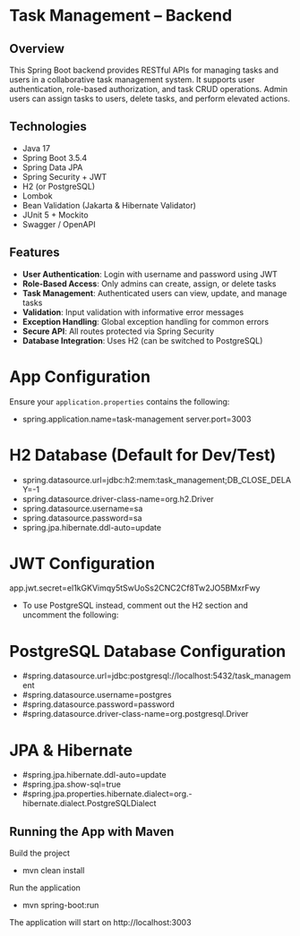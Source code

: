 # Task Management – Backend

## Overview

This Spring Boot backend provides RESTful APIs for managing tasks and users in a collaborative task management system. It supports user authentication, role-based authorization, and task CRUD operations. Admin users can assign tasks to users, delete tasks, and perform elevated actions.

## Technologies

- Java 17
- Spring Boot 3.5.4
- Spring Data JPA
- Spring Security + JWT
- H2 (or PostgreSQL)
- Lombok
- Bean Validation (Jakarta & Hibernate Validator)
- JUnit 5 + Mockito
- Swagger / OpenAPI

## Features

- **User Authentication**: Login with username and password using JWT  
- **Role-Based Access**: Only admins can create, assign, or delete tasks  
- **Task Management**: Authenticated users can view, update, and manage tasks  
- **Validation**: Input validation with informative error messages  
- **Exception Handling**: Global exception handling for common errors  
- **Secure API**: All routes protected via Spring Security  
- **Database Integration**: Uses H2 (can be switched to PostgreSQL)

# App Configuration

Ensure your `application.properties` contains the following:

- spring.application.name=task-management
server.port=3003

# H2 Database (Default for Dev/Test)
- spring.datasource.url=jdbc:h2:mem:task_management;DB_CLOSE_DELAY=-1
- spring.datasource.driver-class-name=org.h2.Driver
- spring.datasource.username=sa
- spring.datasource.password=sa
- spring.jpa.hibernate.ddl-auto=update

# JWT Configuration
app.jwt.secret=el1kGKVimqy5tSwUoSs2CNC2Cf8Tw2JO5BMxrFwy

- To use PostgreSQL instead, comment out the H2 section and uncomment the following:

# PostgreSQL Database Configuration
- #spring.datasource.url=jdbc:postgresql://localhost:5432/task_management
- #spring.datasource.username=postgres
- #spring.datasource.password=password
- #spring.datasource.driver-class-name=org.postgresql.Driver

# JPA & Hibernate
- #spring.jpa.hibernate.ddl-auto=update
- #spring.jpa.show-sql=true
- #spring.jpa.properties.hibernate.dialect=org.-hibernate.dialect.PostgreSQLDialect

## Running the App with Maven

Build the project

- mvn clean install

Run the application

- mvn spring-boot:run

The application will start on http://localhost:3003